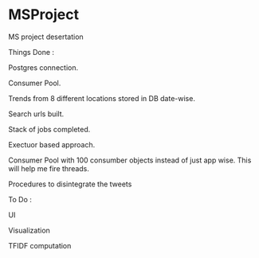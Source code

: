 MSProject
=========

MS project desertation

Things Done : 

Postgres connection.

Consumer Pool.

Trends from 8 different locations stored in DB date-wise.

Search urls built.

Stack of jobs completed.

Exectuor based approach.

Consumer Pool with 100 consumber objects instead of just app wise. This will help me fire threads.

Procedures to disintegrate the tweets


To Do : 


UI 

Visualization

TFIDF computation

